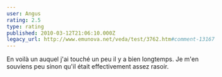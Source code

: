 ```yaml
---
user: Angus
rating: 2.5
type: rating
published: 2010-03-12T21:06:10.000Z
legacy_url: http://www.emunova.net/veda/test/3762.htm#comment-13167
---
```

En voilà un auquel j'ai touché un peu il y a bien longtemps. Je m'en souviens peu sinon qu'il était effectivement assez rasoir.